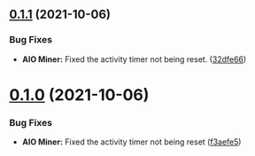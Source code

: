 ## [0.1.1](https://github.com/Torwent/FreeWaspBots/compare/v0.1.0...v0.1.1) (2021-10-06)


### Bug Fixes

* **AIO Miner:** Fixed the activity timer not being reset. ([32dfe66](https://github.com/Torwent/FreeWaspBots/commit/32dfe66b61eea1fe7f02e156183187c77cb5aa0e))



# [0.1.0](https://github.com/Torwent/FreeWaspBots/compare/f3aefe5b7c29d35177405d20f56bc60d78f97342...v0.1.0) (2021-10-06)


### Bug Fixes

* **AIO Miner:** Fixed the activity timer not being reset ([f3aefe5](https://github.com/Torwent/FreeWaspBots/commit/f3aefe5b7c29d35177405d20f56bc60d78f97342))



